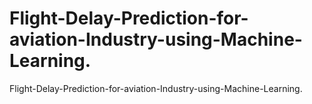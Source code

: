 # Flight-Delay-Prediction-for-aviation-Industry-using-Machine-Learning.
Flight-Delay-Prediction-for-aviation-Industry-using-Machine-Learning.
